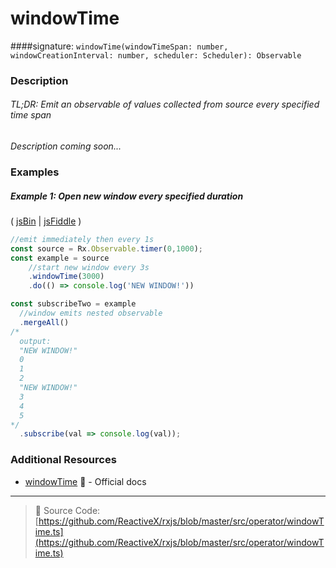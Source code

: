 # windowTime
####signature: `windowTime(windowTimeSpan: number, windowCreationInterval: number, scheduler: Scheduler): Observable`

### Description

###### TL;DR: Emit an observable of values collected from source every specified time span

*Description coming soon...*

### Examples

##### Example 1: Open new window every specified duration

( [jsBin](http://jsbin.com/mifayacoqo/1/edit?js,console) | [jsFiddle](https://jsfiddle.net/btroncone/g04b3qeb/) )

```js
//emit immediately then every 1s
const source = Rx.Observable.timer(0,1000);
const example = source
    //start new window every 3s
    .windowTime(3000)
    .do(() => console.log('NEW WINDOW!'))

const subscribeTwo = example 
  //window emits nested observable
  .mergeAll()
/*
  output:
  "NEW WINDOW!"
  0
  1
  2
  "NEW WINDOW!"
  3
  4
  5
*/
  .subscribe(val => console.log(val));
```


### Additional Resources
* [windowTime](http://reactivex.io/rxjs/class/es6/Observable.js~Observable.html#instance-method-windowTime) :newspaper: - Official docs

---
> :file_folder: Source Code:  [https://github.com/ReactiveX/rxjs/blob/master/src/operator/windowTime.ts](https://github.com/ReactiveX/rxjs/blob/master/src/operator/windowTime.ts)